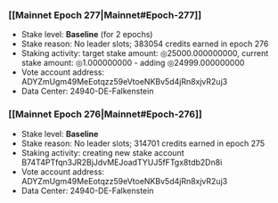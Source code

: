 ### [[Mainnet Epoch 277|Mainnet#Epoch-277]]
* Stake level: **Baseline** (for 2 epochs)
* Stake reason: No leader slots; 383054 credits earned in epoch 276
* Staking activity: target stake amount: ◎25000.000000000, current stake amount: ◎1.000000000 - adding ◎24999.000000000
* Vote account address: ADYZmUgm49MeEotqzz59eVtoeNKBv5d4jRn8xjvR2uj3
* Data Center: 24940-DE-Falkenstein
### [[Mainnet Epoch 276|Mainnet#Epoch-276]]
* Stake level: **Baseline**
* Stake reason: No leader slots; 314701 credits earned in epoch 275
* Staking activity: creating new stake account B74T4PTfqn3JR2BjJdvMEJoadTYUJ5fFTgx8tdb2Dn8i
* Vote account address: ADYZmUgm49MeEotqzz59eVtoeNKBv5d4jRn8xjvR2uj3
* Data Center: 24940-DE-Falkenstein